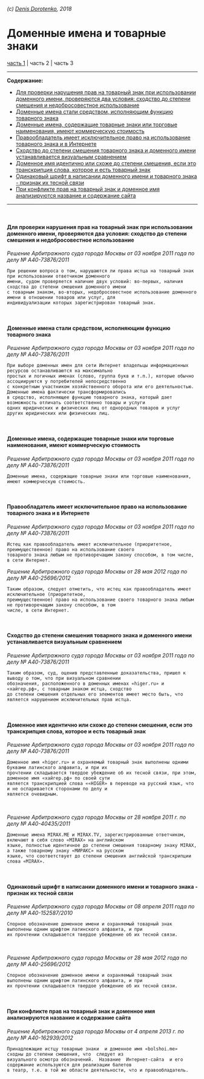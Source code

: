 *(c) [Denis Dorotenko](http://linkedin.com/in/dorotenko/), 2018*

# Доменные имена и товарные знаки
[часть 1](/courts/tz.md) | часть 2 | часть 3
<br/>

----

**Содержание:**
* [Для проверки нарушения прав на товарный знак при использовании доменного имени, проверяются два условия: сходство до степени смешения и недобросовестное использование](https://bit.ly/2xLmf3H)
* [Доменные имена стали средством, исполняющим функцию товарного знака](https://bit.ly/2QWhKfs)
* [Доменные имена, содержащие товарные знаки или торговые наименования, имеют коммерческую стоимость](https://bit.ly/2xQCEnm)
* [Правообладатель имеет исключительное право на использование товарного знака и в Интернете](https://bit.ly/2N2ANS6)
* [Сходство до степени смешения товарного знака и доменного имени устанавливается визуальным сравнением](https://bit.ly/2OPKaq6)
* [Доменное имя идентично или схоже до степени смешения, если это транскрипция слова, которое и есть товарный знак](https://bit.ly/2zrpO0Y)
* [Одинаковый шрифт в написании доменного имени и товарного знака - признак их тесной связи](https://bit.ly/2Q1R2ko)
* [При конфликте прав на товарный знак и доменное имя анализируются название и содержание сайта ](https://bit.ly/2QX0GWI)
----


<br/>

#### Для проверки нарушения прав на товарный знак при использовании доменного имени, проверяются два условия: сходство до степени смешения и недобросовестное использование
*Решение Арбитражного суда города Москвы от 03 ноября 2011 года по делу № А40-73876/2011*
```
При решении вопроса о том, нарушаются ли права истца на товарный знак при использовании ответчиком доменного 
имени, судом проверяется наличие двух условий: во-первых, наличия сходства до степени смешения доменного имени 
с товарным знаком, во-вторых, недобросовестное использование доменного имени в отношении товаров или услуг, для 
индивидуализации которых зарегистрирован товарный знак.
```

<br>

#### Доменные имена стали средством, исполняющим функцию товарного знака 
*Решение Арбитражного суда города Москвы от 03 ноября 2011 года по делу № А40-73876/2011*
```
При выборе доменных имен для сети Интернет владельцы информационных ресурсов останавливаются на максимально 
простых и логичных именах (слово, группа букв и т.п.), которые обычно ассоциируются у потребителей непосредственно 
с конкретным участником хозяйственного оборота или его деятельностью. Доменные имена фактически трансформировались 
в средство, исполняющее функцию товарного знака, который дает возможность отличать соответственно товары и услуги 
одних юридических и физических лиц от однородных товаров и услуг других юридических или физических лиц. 
```

<br>

#### Доменные имена, содержащие товарные знаки или торговые наименования, имеют коммерческую стоимость
*Решение Арбитражного суда города Москвы от 03 ноября 2011 года по делу № А40-73876/2011*
```
Доменные имена, содержащие товарные знаки или торговые наименования, имеют коммерческую стоимость.
```

<br>

#### Правообладатель имеет исключительное право на использование товарного знака и в Интернете
*Решение Арбитражного суда города Москвы от 03 ноября 2011 года по делу № А40-73876/2011*
```
Истец как правообладатель имеет исключительное (приоритетное, преимущественное) право на использование своего 
товарного знака любым не противоречащим закону способом, в том числе, в сети Интернет.
```

*Решение Арбитражного суда города Москвы от 28 мая 2012 года по делу № А40-25696/2012*
```
Таким образом, следует отметить, что истец как правообладатель имеет исключительное (приоритетное, 
преимущественное) право на использование своего товарного знака любым не противоречащим закону способом, в том 
числе, в сети Интернет.
```

<br>

#### Сходство до степени смешения товарного знака и доменного имени устанавливается визуальным сравнением
*Решение Арбитражного суда города Москвы от 03 ноября 2011 года по делу № А40-73876/2011*
```
Таким образом, суд, оценив представленные доказательства, пришел к выводу о том, что при визуальном сравнении 
обозначения, расположенного в доменных именах «higer.ru» и «хайгер.рф», с товарным знаком истца, сходство 
до степени смешения отдельных его элементов имеет место быть, что является нарушением исключительных прав истца.
```

<br>

#### Доменное имя идентично или схоже до степени смешения, если это транскрипция слова, которое и есть товарный знак
*Решение Арбитражного суда города Москвы от 03 ноября 2011 года по делу № А40-73876/2011*
```
Доменное имя «higer.ru» и охраняемый товарный знак выполнены одними буквами латинского алфавита, и при их 
прочтении складывается твердое убеждение об их тесной связи, при этом, доменное имя «хайгер.рф» по своей сути 
является транскрипцией слова ««HIGER» в переводе на русский язык, что и не оспаривается сторонами по делу и 
является очевидным.
```

<br>

*Решение Арбитражного суда города Москвы от 28 ноября 2011 г. по делу № А40-40435/2011*
```
Доменные имена MIRAX.ME и MIRAX.TV, зарегистрированные ответчиком, включают в себя слово «MIRAX» на английском 
языке, полностью идентичное до степени смешения товарному знаку MIRAX, а также товарному знаку «МИРАКС» на русском 
языке, что соответствует до степени смешения английской транскрипции слова «MIRAX».
```

<br>

#### Одинаковый шрифт в написании доменного имени и товарного знака - признак их тесной связи
*Решение Арбитражного суда города Москвы от 08 апреля 2011 года по делу № А40-152587/2010*
```
Спорное обозначение доменное имени и охраняемый товарный знак выполнены одним шрифтом латинского алфавита, и при 
их прочтении складывается твердое убеждение об их тесной связи.
```

<br>

*Решение Арбитражного суда города Москвы от 28 мая 2012 года по делу № А40-25696/2012*
```
Спорное обозначение доменное имени и охраняемый товарный знак выполнены одним шрифтом латинского алфавита, и при 
их прочтении складывается твердое убеждение об их тесной связи.
```

<br>

#### При конфликте прав на товарный знак и доменное имя анализируются название и содержание сайта 
*Решение Арбитражного суда города Москвы от 4 апреля 2013 г. по делу № А40-162939/2012*
```
Принадлежащие истцу товарные знаки  и доменное имя «bolshoi.me»  сходны до степени смешения, что  следует из 
визуального осмотра обозначений.  Название  Интернет-сайта  и его содержание используются для реализации балетов 
в театр, т.е. в той же области деятельности, что и правообладатель.
```

<br>

